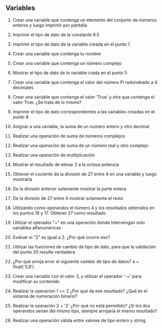 ## Variables

1) Crear una variable que contenga un elemento del conjunto de números enteros y luego imprimir por pantalla

2) Imprimir el tipo de dato de la constante 8.5

3) Imprimir el tipo de dato de la variable creada en el punto 1

4) Crear una variable que contenga tu nombre

5) Crear una variable que contenga un número complejo

6) Mostrar el tipo de dato de la variable crada en el punto 5

7) Crear una variable que contenga el valor del número Pi redondeado a 4 decimales

8) Crear una variable que contenga el valor 'True' y otra que contenga el valor True. ¿Se trata de lo mismo?

9) Imprimir el tipo de dato correspondientes a las variables creadas en el punto 8

10) Asignar a una variable, la suma de un número entero y otro decimal

11) Realizar una operación de suma de números complejos

12) Realizar una operación de suma de un número real y otro complejo

13) Realizar una operación de multiplicación

14) Mostrar el resultado de elevar 2 a la octava potencia

15) Obtener el cociente de la división de 27 entre 4 en una variable y luego mostrarla

16) De la división anterior solamente mostrar la parte entera

17) De la división de 27 entre 4 mostrar solamente el resto

18) Utilizando como operandos el número 4 y los resultados obtenidos en los puntos 16 y 17. Obtener 27 como resultado

19) Utilizar el operador "+" en una operación donde intervengan solo variables alfanuméricas

20) Evaluar si "2" es igual a 2. ¿Por qué ocurre eso?

21) Utilizar las funciones de cambio de tipo de dato, para que la validación del punto 20 resulte verdadera

22) ¿Por qué arroja error el siguiente cambio de tipo de datos? a = float('3,8')

23) Crear una variable con el valor 3, y utilizar el operador '-=' para modificar su contenido

24) Realizar la operacion 1 << 2 ¿Por qué da ese resultado? ¿Qué es el sistema de numeración binario?

25) Realizar la operación 2 + '2' ¿Por qué no está permitido? ¿Si los dos operandos serían del mismo tipo, siempre arrojaría el mismo resultado?

26) Realizar una operación válida entre valores de tipo entero y string
